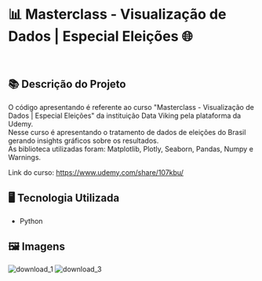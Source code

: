 # 📊 Masterclass - Visualização de Dados | Especial Eleições 🌐
<br>

## 📚 Descrição do Projeto
O código apresentando é referente ao curso "Masterclass - Visualização de Dados | Especial Eleições" da instituição Data Viking pela plataforma da Udemy.
<br>Nesse curso é apresentando o tratamento de dados de eleições do Brasil gerando insights gráficos sobre os resultados.
<br>As biblioteca utilizadas foram: Matplotlib, Plotly, Seaborn, Pandas, Numpy e Warnings.

Link do curso: https://www.udemy.com/share/107kbu/

## 🖥️ Tecnologia Utilizada
- Python

## 🖼️ Imagens
![download_1](https://github.com/VitorSouza01/Masterclass-Visualizacao_de_Dados_Especial_Eleicoes/assets/104541182/72bb3bcf-cd3f-4a73-8312-d28e1eed5397)
![download_3](https://github.com/VitorSouza01/Masterclass-Visualizacao_de_Dados_Especial_Eleicoes/assets/104541182/fced6dcd-9699-4eb7-aead-e480a70ee9a3)
